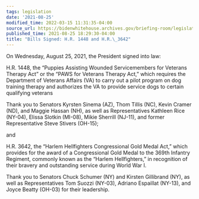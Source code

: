 ```yaml
---
tags: legislation
date: '2021-08-25'
modified_time: 2022-03-15 11:31:35-04:00
source_url: https://bidenwhitehouse.archives.gov/briefing-room/legislation/2021/08/25/bills-signed-h-r-1448-and-h-r-3642/
published_time: 2021-08-25 18:29:30-04:00
title: "Bills Signed: H.R. 1448 and H.R.\_3642"
---
```

 
On Wednesday, August 25, 2021, the President signed into law:  
  
H.R. 1448, the “Puppies Assisting Wounded Servicemembers for Veterans
Therapy Act” or the “PAWS for Veterans Therapy Act,” which requires the
Department of Veterans Affairs (VA) to carry out a pilot program on dog
training therapy and authorizes the VA to provide service dogs to
certain qualifying veterans

Thank you to Senators Kyrsten Sinema (AZ), Thom Tillis (NC), Kevin
Cramer (ND), and Maggie Hassan (NH), as well as Representatives Kathleen
Rice (NY-04), Elissa Slotkin (MI-08), Mikie Sherrill (NJ-11), and former
Representative Steve Stivers (OH-15);

and   
  
H.R. 3642, the “Harlem Hellfighters Congressional Gold Medal Act,” which
provides for the award of a Congressional Gold Medal to the 369th
Infantry Regiment, commonly known as the “Harlem Hellfighters,” in
recognition of their bravery and outstanding service during World War I.

Thank you to Senators Chuck Schumer (NY) and Kirsten Gillibrand (NY), as
well as Representatives Tom Suozzi (NY-03), Adriano Espaillat (NY-13),
and Joyce Beatty (OH-03) for their leadership.
